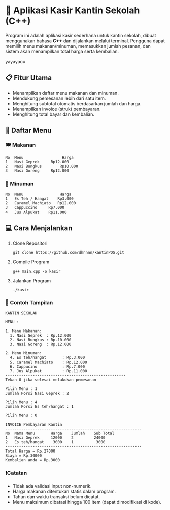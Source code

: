 # 🍱 Aplikasi Kasir Kantin Sekolah (C++)

Program ini adalah aplikasi kasir sederhana untuk kantin sekolah, dibuat menggunakan bahasa **C++** dan dijalankan melalui terminal. Pengguna dapat memilih menu makanan/minuman, memasukkan jumlah pesanan, dan sistem akan menampilkan total harga serta kembalian.

yayayaou

## 📋 Fitur Utama

- Menampilkan daftar menu makanan dan minuman.
- Mendukung pemesanan lebih dari satu item.
- Menghitung subtotal otomatis berdasarkan jumlah dan harga.
- Menampilkan invoice (struk) pembayaran.
- Menghitung total bayar dan kembalian.

## 🧾 Daftar Menu
### 🍽️ Makanan

```
No	Menu	             Harga
1	Nasi Geprek	    Rp12.000
2	Nasi Bungkus	    Rp10.000
3	Nasi Goreng	    Rp12.000
```
### 🍹 Minuman

```
No	Menu	            Harga
1	Es Teh / Hangat	   Rp3.000
2	Caramel Machiato   Rp12.000
3	Cappuccino	   Rp7.000
4	Jus Alpukat	   Rp11.000
```
## 💻 Cara Menjalankan
1. Clone Repositori
   ```
   git clone https://github.com/dhnnnn/kantinPOS.git
   ```
2. Compile Program
   ```
   g++ main.cpp -o kasir
   ```
3. Jalankan Program
   ```
   ./kasir

   ```

### 📸 Contoh Tampilan
```
KANTIN SEKOLAH

MENU :

1. Menu Makanan:
  1. Nasi Geprek  : Rp.12.000
  2. Nasi Bungkus : Rp.10.000
  3. Nasi Goreng  : Rp.12.000

2. Menu Minuman:
  4. Es teh/hangat       : Rp.3.000
  5. Caramel Machiato    : Rp.12.000
  6. Cappucino           : Rp.7.000
  7. Jus Alpukat         : Rp.11.000
-----------------------------------------------------
Tekan 0 jika selesai melakukan pemesanan

Pilih Menu : 1
Jumlah Porsi Nasi Geprek : 2

Pilih Menu : 4
Jumlah Porsi Es teh/hangat : 1

Pilih Menu : 0

INVOICE Pembayaran Kantin
------------------------------------------------------------
No  Nama Menu       Harga    Jumlah    Sub Total
1   Nasi Geprek     12000    2         24000
2   Es teh/hangat    3000    1          3000
------------------------------------------------------------
Total Harga = Rp.27000
Biaya = Rp.30000
Kembalian anda = Rp.3000

```


### ❗Catatan
- Tidak ada validasi input non-numerik.
- Harga makanan ditentukan statis dalam program.
- Tahun dan waktu transaksi belum dicatat.
- Menu maksimum dibatasi hingga 100 item (dapat dimodifikasi di kode).
